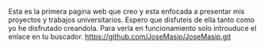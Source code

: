 Esta es la primera pagina web que creo y esta enfocada a presentar mis proyectos y trabajos universitarios.
Espero que disfuteis de ella tanto como yo he disfrutado creandola.
Para verla en funcionamiento solo introuduce el enlace en tu buscador.
[https://github.com/JoseMasip/JoseMasip.git ](https://josemasip.github.io/JoseMasip/)

